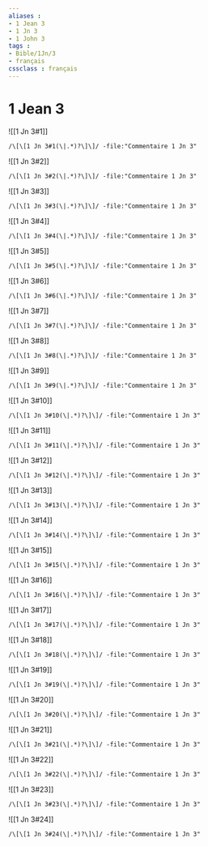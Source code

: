 ```yaml
---
aliases : 
- 1 Jean 3
- 1 Jn 3
- 1 John 3
tags : 
- Bible/1Jn/3
- français
cssclass : français
---
```


# 1 Jean 3

![[1 Jn 3#1]]

```query
/\[\[1 Jn 3#1(\|.*)?\]\]/ -file:"Commentaire 1 Jn 3"
```

![[1 Jn 3#2]]

```query
/\[\[1 Jn 3#2(\|.*)?\]\]/ -file:"Commentaire 1 Jn 3"
```

![[1 Jn 3#3]]

```query
/\[\[1 Jn 3#3(\|.*)?\]\]/ -file:"Commentaire 1 Jn 3"
```

![[1 Jn 3#4]]

```query
/\[\[1 Jn 3#4(\|.*)?\]\]/ -file:"Commentaire 1 Jn 3"
```

![[1 Jn 3#5]]

```query
/\[\[1 Jn 3#5(\|.*)?\]\]/ -file:"Commentaire 1 Jn 3"
```

![[1 Jn 3#6]]

```query
/\[\[1 Jn 3#6(\|.*)?\]\]/ -file:"Commentaire 1 Jn 3"
```

![[1 Jn 3#7]]

```query
/\[\[1 Jn 3#7(\|.*)?\]\]/ -file:"Commentaire 1 Jn 3"
```

![[1 Jn 3#8]]

```query
/\[\[1 Jn 3#8(\|.*)?\]\]/ -file:"Commentaire 1 Jn 3"
```

![[1 Jn 3#9]]

```query
/\[\[1 Jn 3#9(\|.*)?\]\]/ -file:"Commentaire 1 Jn 3"
```

![[1 Jn 3#10]]

```query
/\[\[1 Jn 3#10(\|.*)?\]\]/ -file:"Commentaire 1 Jn 3"
```

![[1 Jn 3#11]]

```query
/\[\[1 Jn 3#11(\|.*)?\]\]/ -file:"Commentaire 1 Jn 3"
```

![[1 Jn 3#12]]

```query
/\[\[1 Jn 3#12(\|.*)?\]\]/ -file:"Commentaire 1 Jn 3"
```

![[1 Jn 3#13]]

```query
/\[\[1 Jn 3#13(\|.*)?\]\]/ -file:"Commentaire 1 Jn 3"
```

![[1 Jn 3#14]]

```query
/\[\[1 Jn 3#14(\|.*)?\]\]/ -file:"Commentaire 1 Jn 3"
```

![[1 Jn 3#15]]

```query
/\[\[1 Jn 3#15(\|.*)?\]\]/ -file:"Commentaire 1 Jn 3"
```

![[1 Jn 3#16]]

```query
/\[\[1 Jn 3#16(\|.*)?\]\]/ -file:"Commentaire 1 Jn 3"
```

![[1 Jn 3#17]]

```query
/\[\[1 Jn 3#17(\|.*)?\]\]/ -file:"Commentaire 1 Jn 3"
```

![[1 Jn 3#18]]

```query
/\[\[1 Jn 3#18(\|.*)?\]\]/ -file:"Commentaire 1 Jn 3"
```

![[1 Jn 3#19]]

```query
/\[\[1 Jn 3#19(\|.*)?\]\]/ -file:"Commentaire 1 Jn 3"
```

![[1 Jn 3#20]]

```query
/\[\[1 Jn 3#20(\|.*)?\]\]/ -file:"Commentaire 1 Jn 3"
```

![[1 Jn 3#21]]

```query
/\[\[1 Jn 3#21(\|.*)?\]\]/ -file:"Commentaire 1 Jn 3"
```

![[1 Jn 3#22]]

```query
/\[\[1 Jn 3#22(\|.*)?\]\]/ -file:"Commentaire 1 Jn 3"
```

![[1 Jn 3#23]]

```query
/\[\[1 Jn 3#23(\|.*)?\]\]/ -file:"Commentaire 1 Jn 3"
```

![[1 Jn 3#24]]

```query
/\[\[1 Jn 3#24(\|.*)?\]\]/ -file:"Commentaire 1 Jn 3"
```

